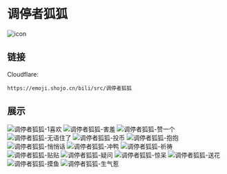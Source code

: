 # 调停者狐狐
![icon](https://emoji.shojo.cn/bili/src/调停者狐狐/icon.png)
## 链接
Cloudflare:
```
https://emoji.shojo.cn/bili/src/调停者狐狐
```
## 展示
![调停者狐狐-1喜欢](https://emoji.shojo.cn/bili/src/调停者狐狐/调停者狐狐-1喜欢.png)
![调停者狐狐-害羞](https://emoji.shojo.cn/bili/src/调停者狐狐/调停者狐狐-害羞.png)
![调停者狐狐-赞一个](https://emoji.shojo.cn/bili/src/调停者狐狐/调停者狐狐-赞一个.png)
![调停者狐狐-无语住了](https://emoji.shojo.cn/bili/src/调停者狐狐/调停者狐狐-无语住了.png)
![调停者狐狐-投币](https://emoji.shojo.cn/bili/src/调停者狐狐/调停者狐狐-投币.png)
![调停者狐狐-抱抱](https://emoji.shojo.cn/bili/src/调停者狐狐/调停者狐狐-抱抱.png)
![调停者狐狐-悄悄话](https://emoji.shojo.cn/bili/src/调停者狐狐/调停者狐狐-悄悄话.png)
![调停者狐狐-冲鸭](https://emoji.shojo.cn/bili/src/调停者狐狐/调停者狐狐-冲鸭.png)
![调停者狐狐-祈祷](https://emoji.shojo.cn/bili/src/调停者狐狐/调停者狐狐-祈祷.png)
![调停者狐狐-贴贴](https://emoji.shojo.cn/bili/src/调停者狐狐/调停者狐狐-贴贴.png)
![调停者狐狐-疑问](https://emoji.shojo.cn/bili/src/调停者狐狐/调停者狐狐-疑问.png)
![调停者狐狐-惊呆](https://emoji.shojo.cn/bili/src/调停者狐狐/调停者狐狐-惊呆.png)
![调停者狐狐-送花](https://emoji.shojo.cn/bili/src/调停者狐狐/调停者狐狐-送花.png)
![调停者狐狐-摸鱼](https://emoji.shojo.cn/bili/src/调停者狐狐/调停者狐狐-摸鱼.png)
![调停者狐狐-生气惹](https://emoji.shojo.cn/bili/src/调停者狐狐/调停者狐狐-生气惹.png)
